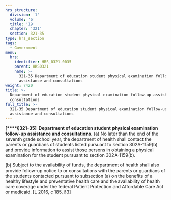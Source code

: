 ```yaml
---
hrs_structure:
  division: '1'
  volume: '6'
  title: '19'
  chapter: '321'
  section: 321-35
type: hrs_section
tags:
  - Government
menu:
  hrs:
    identifier: HRS_0321-0035
    parent: HRS0321
    name: >-
      321-35 Department of education student physical examination follow-up
      assistance and consultations
weight: 7420
title: >-
  Department of education student physical examination follow-up assistance and
  consultations
full_title: >-
  321-35 Department of education student physical examination follow-up
  assistance and consultations
---
```

**[****§321-35]  Department of education student physical examination follow-up assistance and consultations.** (a) No later than the end of the seventh grade school year, the department of health shall contact the parents or guardians of students listed pursuant to section 302A-1159(b) and provide information to assist those persons in obtaining a physical examination for the student pursuant to section 302A-1159(b).

(b) Subject to the availability of funds, the department of health shall also provide follow-up notice to or consultations with the parents or guardians of the students contacted pursuant to subsection (a) on the benefits of a healthy lifestyle and preventative health care and the availability of health care coverage under the federal Patient Protection and Affordable Care Act or medicaid. [L 2016, c 185, §3]